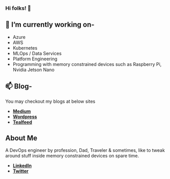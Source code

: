 ### Hi folks! 👋

## 🌱 I’m currently working on-
- Azure
- AWS
- Kubernetes
- MLOps / Data Services
- Platform Engineering
- Programming with memory constrained devices such as Raspberry Pi, Nvidia Jetson Nano

## 📫 Blog-
  You may checkout my blogs at below sites</br>
- [**Medium**](https://renjithvr11.medium.com/)
- [**Wordpress**](https://myownpicloud.wordpress.com/)
- [**Tealfeed**](https://tealfeed.com/renjithvr11/)

## About Me
A DevOps engineer by profession, Dad, Traveler & sometimes, like to tweak around stuff inside memory constrained devices on spare time. </br>
- [**LinkedIn**](https://www.linkedin.com/in/rvr88/)
- [**Twitter**](https://twitter.com/mysticrenji/)

<!--
**mysticrenji/mysticrenji** is a ✨ _special_ ✨ repository because its `README.md` (this file) appears on your GitHub profile.

Here are some ideas to get you started:

- 🔭 I’m currently working on ...
- 🌱 I’m currently learning ...
- 👯 I’m looking to collaborate on ...
- 🤔 I’m looking for help with ...
- 💬 Ask me about ...
- 📫 How to reach me: ...
- 😄 Pronouns: ...
- ⚡ Fun fact: ...
-->
